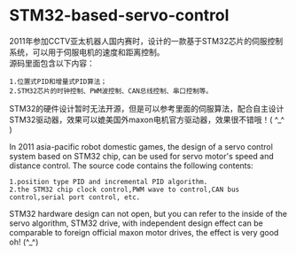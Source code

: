 # STM32-based-servo-control

2011年参加CCTV亚太机器人国内赛时，设计的一款基于STM32芯片的伺服控制系统，可以用于伺服电机的速度和距离控制。   
源码里面包含以下内容：  
```
1.位置式PID和增量式PID算法；  
2.STM32芯片的时钟控制、PWM波控制、CAN总线控制、串口控制等。  
```
STM32的硬件设计暂时无法开源，但是可以参考里面的伺服算法，配合自主设计STM32驱动器，效果可以媲美国外maxon电机官方驱动器，效果很不错哦！( ^_^ )
  
  
In 2011 asia-pacific robot domestic games, the design of a servo control system based on STM32 chip, can be used for servo motor's speed and distance control. 
The source code contains the following contents:
```
1.position type PID and incremental PID algorithm.
2.the STM32 chip clock control,PWM wave to control,CAN bus control,serial port control, etc.   
```
STM32 hardware design can not open, but you can refer to the inside of the servo algorithm, STM32 drive, with independent design effect can be comparable to foreign official maxon motor drives, the effect is very good oh! (^_^) 
